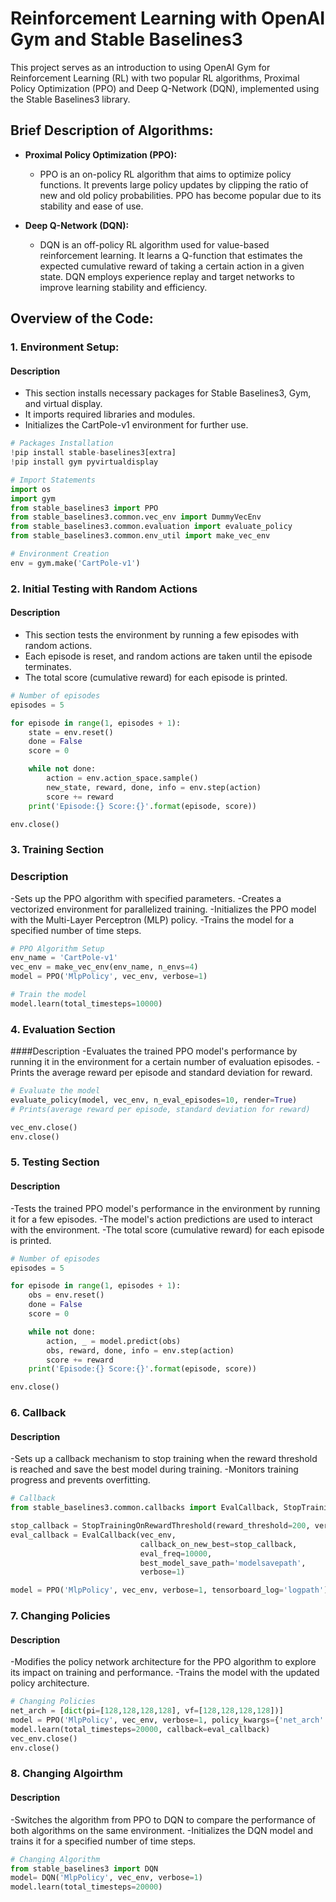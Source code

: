 # Reinforcement Learning with OpenAI Gym and Stable Baselines3

This project serves as an introduction to using OpenAI Gym for Reinforcement Learning (RL) with two popular RL algorithms, Proximal Policy Optimization (PPO) and Deep Q-Network (DQN), implemented using the Stable Baselines3 library.

## Brief Description of Algorithms:

- **Proximal Policy Optimization (PPO):**
  - PPO is an on-policy RL algorithm that aims to optimize policy functions. It prevents large policy updates by clipping the ratio of new and old policy probabilities. PPO has become popular due to its stability and ease of use.

- **Deep Q-Network (DQN):**
  - DQN is an off-policy RL algorithm used for value-based reinforcement learning. It learns a Q-function that estimates the expected cumulative reward of taking a certain action in a given state. DQN employs experience replay and target networks to improve learning stability and efficiency.

## Overview of the Code:

### 1. Environment Setup:
#### Description
- This section installs necessary packages for Stable Baselines3, Gym, and virtual display.
- It imports required libraries and modules.
- Initializes the CartPole-v1 environment for further use.
```python
# Packages Installation
!pip install stable-baselines3[extra]
!pip install gym pyvirtualdisplay

# Import Statements
import os
import gym
from stable_baselines3 import PPO
from stable_baselines3.common.vec_env import DummyVecEnv
from stable_baselines3.common.evaluation import evaluate_policy
from stable_baselines3.common.env_util import make_vec_env

# Environment Creation
env = gym.make('CartPole-v1')
```
### 2. Initial Testing with Random Actions
#### Description
- This section tests the environment by running a few episodes with random actions.
- Each episode is reset, and random actions are taken until the episode terminates.
- The total score (cumulative reward) for each episode is printed.
```python
# Number of episodes
episodes = 5

for episode in range(1, episodes + 1):
    state = env.reset()
    done = False
    score = 0

    while not done:
        action = env.action_space.sample()
        new_state, reward, done, info = env.step(action)
        score += reward
    print('Episode:{} Score:{}'.format(episode, score))

env.close()
```
### 3. Training Section
### Description
-Sets up the PPO algorithm with specified parameters.
-Creates a vectorized environment for parallelized training.
-Initializes the PPO model with the Multi-Layer Perceptron (MLP) policy.
-Trains the model for a specified number of time steps.
```python
# PPO Algorithm Setup
env_name = 'CartPole-v1'
vec_env = make_vec_env(env_name, n_envs=4)
model = PPO('MlpPolicy', vec_env, verbose=1)

# Train the model
model.learn(total_timesteps=10000)
```
### 4. Evaluation Section
####Description
-Evaluates the trained PPO model's performance by running it in the environment for a certain number of evaluation episodes.
-Prints the average reward per episode and standard deviation for reward.
```python
# Evaluate the model
evaluate_policy(model, vec_env, n_eval_episodes=10, render=True)
# Prints(average reward per episode, standard deviation for reward)

vec_env.close()
env.close()
```
### 5. Testing Section
#### Description
-Tests the trained PPO model's performance in the environment by running it for a few episodes.
-The model's action predictions are used to interact with the environment.
-The total score (cumulative reward) for each episode is printed.
```python
# Number of episodes
episodes = 5

for episode in range(1, episodes + 1):
    obs = env.reset()
    done = False
    score = 0

    while not done:
        action, _ = model.predict(obs)
        obs, reward, done, info = env.step(action)
        score += reward
    print('Episode:{} Score:{}'.format(episode, score))

env.close()
```
### 6. Callback
#### Description
-Sets up a callback mechanism to stop training when the reward threshold is reached and save the best model during training.
-Monitors training progress and prevents overfitting.
```python
# Callback
from stable_baselines3.common.callbacks import EvalCallback, StopTrainingOnRewardThreshold

stop_callback = StopTrainingOnRewardThreshold(reward_threshold=200, verbose=1)
eval_callback = EvalCallback(vec_env,
                             callback_on_new_best=stop_callback,
                             eval_freq=10000,
                             best_model_save_path='modelsavepath',
                             verbose=1)

model = PPO('MlpPolicy', vec_env, verbose=1, tensorboard_log='logpath')
```
### 7. Changing Policies
#### Description
-Modifies the policy network architecture for the PPO algorithm to explore its impact on training and performance.
-Trains the model with the updated policy architecture.
```python
# Changing Policies
net_arch = [dict(pi=[128,128,128,128], vf=[128,128,128,128])]
model = PPO('MlpPolicy', vec_env, verbose=1, policy_kwargs={'net_arch':net_arch})
model.learn(total_timesteps=20000, callback=eval_callback)
vec_env.close()
env.close()
```
### 8. Changing Algoirthm
#### Description
-Switches the algorithm from PPO to DQN to compare the performance of both algorithms on the same environment.
-Initializes the DQN model and trains it for a specified number of time steps.
```python
# Changing Algorithm
from stable_baselines3 import DQN
model= DQN('MlpPolicy', vec_env, verbose=1)
model.learn(total_timesteps=20000)
```

